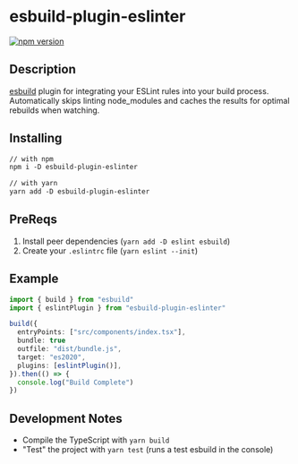 # esbuild-plugin-eslinter

[![npm version](https://badge.fury.io/js/esbuild-plugin-eslinter.svg)](https://badge.fury.io/js/esbuild-plugin-eslinter)

## Description

[esbuild](https://github.com/evanw/esbuild) plugin for integrating your ESLint rules into your build process. Automatically skips linting node_modules and caches the results for optimal rebuilds when watching.

## Installing

```markdown
// with npm
npm i -D esbuild-plugin-eslinter

// with yarn
yarn add -D esbuild-plugin-eslinter
```

## PreReqs

1. Install peer dependencies (`yarn add -D eslint esbuild`)
2. Create your `.eslintrc` file (`yarn eslint --init`)

## Example

```ts
import { build } from "esbuild"
import { eslintPlugin } from "esbuild-plugin-eslinter"

build({
  entryPoints: ["src/components/index.tsx"],
  bundle: true
  outfile: "dist/bundle.js",
  target: "es2020",
  plugins: [eslintPlugin()],
}).then(() => {
  console.log("Build Complete")
})
```

## Development Notes

- Compile the TypeScript with `yarn build`
- "Test" the project with `yarn test` (runs a test esbuild in the console)
